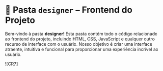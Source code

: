 # 🎨 Pasta `designer` – Frontend do Projeto  

Bem-vindo à pasta **designer**! Esta pasta contém todo o código relacionado ao frontend do projeto, incluindo HTML, CSS, JavaScript e qualquer outro recurso de interface com o usuário. Nosso objetivo é criar uma interface atraente, intuitiva e funcional para proporcionar uma experiência incrível ao usuário.  

![CR7]

